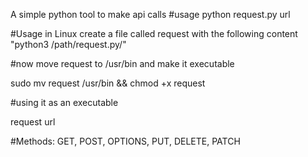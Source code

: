 A simple python tool to make api calls
#usage
python request.py <request method> url

#Usage in Linux
create a file called request with the following content "python3 /path/request.py/"

#now move request to /usr/bin and make it executable

sudo mv request /usr/bin && chmod +x request

#using it as an executable

request <method> url

#Methods: GET, POST, OPTIONS, PUT, DELETE, PATCH
